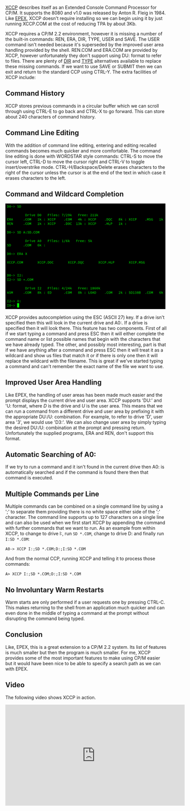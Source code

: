 [XCCP](http://cpmarchives.classiccmp.org/ftp.php?b=cpm%2FSoftware%2FWalnutCD%2Fcpm%2Fxccp "XCCP (v1.0) files from Walnut Creek CD: /cpm/xccp/") describes itself as an Extended Console Command Processor for CP/M. It supports the 8080 and v1.0 was released by Anton R. Fleig in 1984.  Like [EPEX](/articles/epex-an-environment-extension-for-cpm/ "TechTinkering Article: EPEX: An Environment Extension for CP/M"), XCCP doesn't require installing so we can begin using it by just running XCCP.COM at the cost of reducing TPA by about 3Kb.

XCCP requires a CP/M 2.2 environment, however it is missing a number of the built-in commands: REN, ERA, DIR, TYPE, USER and SAVE.    The USER command isn't needed because it's superseded by the improved user area handling provided by the shell.  REN.COM and ERA.COM are provided by XCCP, however unfortunately they don't support using DU: format to refer to files.  There are plenty of [DIR](/articles/dir-alternatives-on-cpm/ "TechTinkering Article: DIR Alternatives on CP/M") and [TYPE](/articles/text-viewers-on-cpm/ "TechTinkering Article: Text Viewers on CP/M") alternatives available to replace these missing commands.  If we want to use SAVE or SUBMIT then we can exit and return to the standard CCP using CTRL-Y.  The extra facilities of XCCP include:


## Command History

XCCP stores previous commands in a circular buffer which we can scroll through using CTRL-E to go back and CTRL-X to go forward.  This can store about 240 characters of command history.


## Command Line Editing

With the addition of command line editing, entering and editing recalled commands becomes much quicker and more comfortable.  The command line editing is done with WORDSTAR style commands:  CTRL-S to move the cursor left, CTRL-D to move the cursor right and CTRL-V to toggle insert/overstrike mode.  CTRL-H/Backspace/Delete erases characters to the right of the cursor unless the cursor is at the end of the text in which case it erases characters to the left.



## Command and Wildcard Completion

<img src="/img/articles/cpm_xccp.png" class="img-right" style="width: 500px; clear: right;" title="XCCP, showing search path, wildcard completion and improved user handling">

XCCP provides autocompletion using the ESC (ASCII 27) key.  If a drive isn't specified then this will look in the current drive and A0:.  If a drive is specified then it will look there.  This feature has two components.  First of all if we start typing a command and press ESC then it will either complete the command name or list possible names that begin with the characters that we have already typed.  The other, and possibly most interesting, part is that if we have anything after a command and press ESC then it will treat it as a wildcard and show us files that match it or if there is only one then it will replace the wildcard with the filename.  This is great if we've started typing a command and can't remember the exact name of the file we want to use.


## Improved User Area Handling

Like EPEX, the handling of user areas has been made much easier and the prompt displays the current drive and user area.  XCCP supports 'DU:' and 'U: format, where _D_ is the drive and _U_ is the user area.  This means that we can run a command from a different drive and user area by prefixing it with the appropriate DU:/U: combination.  For example, to refer to drive 'D', user area '3', we would use 'D3:'.  We can also change user area by simply typing the desired DU:/U: combination at the prompt and pressing return.  Unfortunately the supplied programs, ERA and REN, don't support this format.


## Automatic Searching of A0:

If we try to run a command and it isn't found in the current drive then A0: is automatically searched and if the command is found there then that command is executed.


## Multiple Commands per Line

Multiple commands can be combined on a single command line by using a ';' to separate them providing there is no white space either side of the ';' character.  The command line supports up to 127 characters on a single line and can also be used when we first start XCCP by appending the command with further commands that we want to run.  As an example from within XCCP, to change to drive I:, run `SD *.COM`, change to drive D: and finally run `I:SD *.COM`:
```
A0-> XCCP I:;SD *.COM;D:;I:SD *.COM
```
And from the normal CCP, running XCCP and telling it to process those commands:
```
A> XCCP I:;SD *.COM;D:;I:SD *.COM
```

## No Involuntary Warm Restarts

Warm starts are only performed if a user requests one by pressing CTRL-C.  This makes returning to the shell from an application much quicker and can even done in the middle of typing a command at the prompt without disrupting the command being typed.

## Conclusion

Like, EPEX, this is a great extension to a CP/M 2.2 system.  Its list of features is much smaller but then the program is much smaller.  For me, XCCP provides some of the most important features to make using CP/M easier but it would have been nice to be able to specify a search path as we can with EPEX.


## Video

The following video shows XCCP in action.

<div class="youtube-wrapper">
<iframe width="560" height="315" src="https://www.youtube.com/embed/NRwhmfYGX58" frameborder="0" allow="accelerometer; autoplay; encrypted-media; gyroscope; picture-in-picture" allowfullscreen></iframe>
</div>
